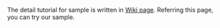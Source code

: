 The detail tutorial for sample is written in <a href="https://github.com/k-shimari/nod4j/wiki/Try-our-viewer-in-a-debugging-sample">Wiki page</a>.
Referring this page, you can try our sample.
